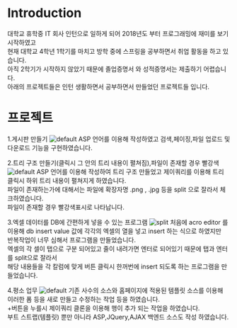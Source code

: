 # Introduction
대학교 휴학중 IT 회사 인턴으로 일하게 되어 2018년도 부터 프로그래밍에 재미를 보기 시작하였고 </br>
현재 대학교 4학년 1학기를 마치고 방학 중에 스프링을 공부하면서 취업 활동을 하고 있습니다.</br>
아직 2학기가 시작하지 않았기 때문에 졸업증명서 와 성적증명서는 제출하기 어렵습니다. </br>
아래의 프로젝트들은 인턴 생활하면서 공부하면서 만들었던 프로젝트들 입니다.

# 프로젝트

1.게시판 만들기
![default](https://user-images.githubusercontent.com/21051557/50974604-faaf9280-152e-11e9-8bb6-09fd5000e4a0.png)
ASP 언어를 이용해 작성하였고 검색,페이징,파일 업로드 및 다운로드 기능을 구현하였습니다.

2.트리 구조 만들기(클릭시 그 안의 트리 내용이 펼쳐짐),파일이 존재할 경우 빨강색
![default](https://user-images.githubusercontent.com/21051557/50974608-faaf9280-152e-11e9-9408-c9958b78042d.png)
ASP 언어를 이용해 작성하여 트리 구조 만들었고 제이쿼리를 이용해 트리 클릭시 하위 트리 내용이 펼쳐지게 하였습니다.</br>
파일이 존재하는가에 대해서는 파일에 확장자명 .png , .jpg 등을 split 으로 잘라서 체크하였습니다.</br>
파일이 존재할 경우 빨강색표시로 나타납니다. 

3.엑셀 데이터를 DB에 간편하게 넣을 수 있는 프로그램
![split](https://user-images.githubusercontent.com/21051557/50974609-fb482900-152e-11e9-82c5-fcf5abbdfbb7.png)
처음에 acro editor 를 이용해 db insert value 값에 각각의 엑셀의 열을 넣고 insert 하는 식으로 하였지만 </br>
반복작업이 너무 심해서 프로그램을 만들었습니다.</br>
엑셀의 각 셀이 탭으로 구분 되어있고 줄이 내려가면 엔터로 되어있기 때문에 탭과 엔터를 split으로 잘라서 </br>
해당 내용들을 각 칼럼에 맞게 버튼 클릭시 한꺼번에 insert 되도록 하는 프로그램을 만들었습니다.

4.평소 업무
![default](https://user-images.githubusercontent.com/21051557/50974606-faaf9280-152e-11e9-910a-cd441c53db03.png)
기존 사수의 소스와 홈페이지에 적용된 템플릿 소스를 이용해 이러한 폼 등을 새로 만들고 수정하는 작업 등을 하였습니다. </br>
+버튼을 누를시 제이쿼리 클론을 이용해 행이 추가 되는 작업을 하였습니다. </br>
부트 스트랩(템플릿) 뿐만 아니라 ASP,JQuery,AJAX 백엔드 소스도 작성 하였습니다.
